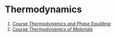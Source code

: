 # Thermodynamics

1. [Course *Thermodynamics and Phase Equilibria*](SOE.XMATSCI0001/README.md)
1. [Course *Thermodynamics of Materials*](MITx3.012Tx/README.md)
